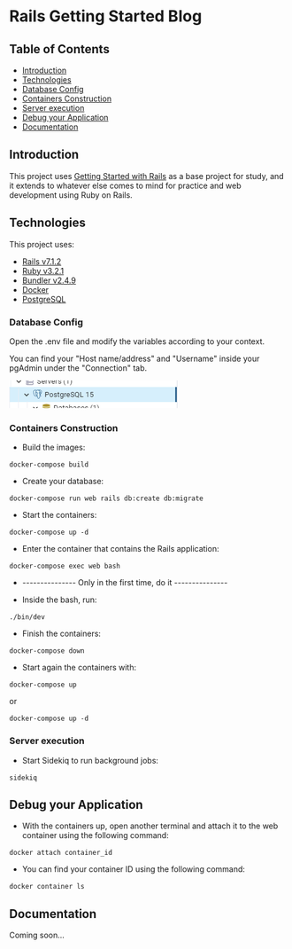 # Rails Getting Started Blog

## Table of Contents
- [Introduction](#introduction)
- [Technologies](#technologies)
- [Database Config](#database-config)
- [Containers Construction](#containers-construction)
- [Server execution](#server-execution)
- [Debug your Application](#debug-your-application)
- [Documentation](#documentation)

## Introduction

This project uses [Getting Started with Rails](https://guides.rubyonrails.org/getting_started.html) as a base project for study, and it extends to whatever else comes to mind for practice and web development using Ruby on Rails.

## Technologies
This project uses:
 - [Rails v7.1.2](https://rubyonrails.org/)
 - [Ruby v3.2.1](https://www.ruby-lang.org/en/)
 - [Bundler v2.4.9](https://bundler.io/)
 - [Docker](https://docs.docker.com/compose/install/)
 - [PostgreSQL](https://www.postgresql.org/docs/current/installation.html)

### Database Config

Open the .env file and modify the variables according to your context.

You can find your "Host name/address" and "Username" inside your pgAdmin under the "Connection" tab.

![Image](examples/readme.png)


### Containers Construction

* Build the images:

```console
docker-compose build
```

* Create your database:

```console
docker-compose run web rails db:create db:migrate
```

* Start the containers:

```console
docker-compose up -d
```

* Enter the container that contains the Rails application:

```console
docker-compose exec web bash
```

* --------------- Only in the first time, do it ---------------

* Inside the bash, run:
```console
./bin/dev
```

* Finish the containers:
```console
docker-compose down
```

* Start again the containers with:
```console
docker-compose up
```

or

```console
docker-compose up -d
```

### Server execution

* Start Sidekiq to run background jobs:

```console
sidekiq
```

## Debug your Application
* With the containers up, open another terminal and attach it to the web container using the following command:
 ```console
docker attach container_id
```

* You can find your container ID using the following command:
 ```console
docker container ls
```

## Documentation

Coming soon...
